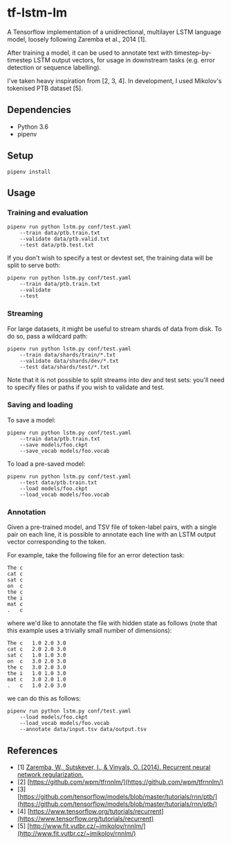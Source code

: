 # tf-lstm-lm
A Tensorflow implementation of a unidirectional, multilayer LSTM language model,
loosely following Zaremba et al., 2014 [1].

After training a model, it can be used to annotate text with
timestep-by-timestep LSTM output vectors, for usage in downstream tasks (e.g.
error detection or sequence labelling).

I've taken heavy inspiration from [2, 3, 4]. In development, I used Mikolov's
tokenised PTB dataset [5].

## Dependencies
* Python 3.6
* pipenv

## Setup
```
pipenv install
```

## Usage
### Training and evaluation
```
pipenv run python lstm.py conf/test.yaml
    --train data/ptb.train.txt
    --validate data/ptb.valid.txt
    --test data/ptb.test.txt
```

If you don't wish to specify a test or devtest set, the training data will be
split to serve both:
```
pipenv run python lstm.py conf/test.yaml
    --train data/ptb.train.txt
    --validate
    --test
```

### Streaming
For large datasets, it might be useful to stream shards of data from disk. To
do so, pass a wildcard path:

```
pipenv run python lstm.py conf/test.yaml
    --train data/shards/train/*.txt
    --validate data/shards/dev/*.txt
    --test data/shards/test/*.txt
```
Note that it is not possible to split streams into dev and test sets: you'll
need to specify files or paths if you wish to validate and test.

### Saving and loading
To save a model:
```
pipenv run python lstm.py conf/test.yaml
    --train data/ptb.train.txt
    --save models/foo.ckpt
    --save_vocab models/foo.vocab
```

To load a pre-saved model:
```
pipenv run python lstm.py conf/test.yaml
    --test data/ptb.train.txt
    --load models/foo.ckpt
    --load_vocab models/foo.vocab
```

### Annotation
Given a pre-trained model, and TSV file of token-label pairs, with a single
pair on each line, it is possible to annotate each line with an LSTM output
vector corresponding to the token.

For example, take the following file for an error detection task:
```
The	c
cat	c
sat	c
on	c
the	c
the	i
mat	c
.	c
```

where we'd like to annotate the file with hidden state as follows (note that
this example uses a trivially small number of dimensions):
```
The	c	1.0	2.0	3.0
cat	c	2.0	2.0	3.0
sat	c	1.0	1.0	3.0
on	c	3.0	2.0	3.0
the	c	3.0	2.0	3.0
the	i	1.0	1.0	3.0
mat	c	3.0	2.0	1.0
.	c	1.0	2.0	3.0
```

we can do this as follows:
```
pipenv run python lstm.py conf/test.yaml
    --load models/foo.ckpt
    --load_vocab models/foo.vocab
    --annotate data/input.tsv data/output.tsv
```

## References
* [1] [Zaremba, W., Sutskever, I., & Vinyals, O. (2014). Recurrent neural network regularization.](https://arxiv.org/abs/1409.2329)
* [2] [https://github.com/wpm/tfrnnlm/](https://github.com/wpm/tfrnnlm/)
* [3] [https://github.com/tensorflow/models/blob/master/tutorials/rnn/ptb/](https://github.com/tensorflow/models/blob/master/tutorials/rnn/ptb/)
* [4] [https://www.tensorflow.org/tutorials/recurrent](https://www.tensorflow.org/tutorials/recurrent)
* [5] [http://www.fit.vutbr.cz/~imikolov/rnnlm/](http://www.fit.vutbr.cz/~imikolov/rnnlm/)

